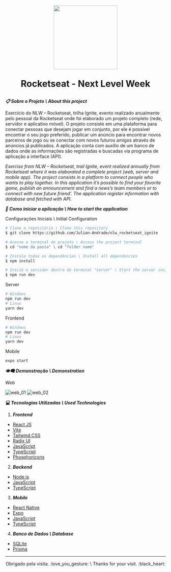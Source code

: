 <h1 align="center">
  <img  src="https://github.com/Julian-Andrade/nlw_rocketseat_ignite/blob/main/web/src/assets/logo-nlw-esports.svg" width="200px" />
  <p>Rocketseat - Next Level Week</p>
</h1>

***:clipboard: Sobre o Projeto \ About this project***

Exercício do NLW – Rocketseat, trilha Ignite, evento realizado anualmente pelo pessoal da Rocketseat onde foi elaborado um projeto completo (rede, servidor e aplicativo móvel). O projeto consiste em uma plataforma para conectar pessoas que desejam jogar em conjunto, por ele é possível encontrar o seu jogo preferido, publicar um anúncio para encontrar novos parceiros de jogo ou se conectar com novos futuros amigos através de anúncios já publicados. A aplicação conta com auxílio de um banco de dados onde as informações são registradas e buscadas via programa de aplicação a interface (API).

*Exercise from NLW – Rocketseat, trail Ignite, event realized annually from Rocketseat where it was elaborated a complete project (web, server and mobile app). The project consists in a platform to connect people who wants to play together. In this application it’s possible to find your favorite game, publish an announcement and find a news’s team members or to connect with new future friend’. The application register information with database and fetched with API.*

***:file_folder: Como iniciar a aplicação \ How to start the application***

Configurações Iniciais \ Initial Configuration

```sh
# Clone o repositório \ Clone this repository 
$ git clone https://github.com/Julian-Andrade/nlw_rocketseat_ignite

# Acesse o terminal do projeto \ Access the project terminal
$ cd "nome da pasta" \ cd "folder name"

# Instale todas as dependências \ Install all dependencies
$ npm install

# Inicie o servidor dentro do terminal "server" \ Start the server inside the terminal "server"
$ npm run dev
```

Server

```sh
# Windows
npm run dev
# Linux
yarn dev
```

Frontend

```sh
# Windows
npm run dev
# Linux
yarn dev
```

Mobile

```sh
expo start
```

***:eye_speech_bubble: Demonstração \ Demonstration***

*Web*

![web_01](https://uploaddeimagens.com.br/images/004/054/180/original/App01.PNG?1665181529)
![web_02](https://uploaddeimagens.com.br/images/004/054/190/original/App02.PNG?1665181683)

***:computer: Tecnologias Utilizadas \ Used Technologies***

1. ***Frontend***
  - [React JS](https://reactjs.org)
  - [Vite](https://vitejs.dev/)
  - [Tailwind CSS](https://tailwindcss.com/)
  - [Radix UI](https://www.radix-ui.com/)
  - [JavaScript](https://developer.mozilla.org/pt-BR/docs/Web/JavaScript)
  - [TypeScript](https://www.typescriptlang.org/)
  - [Phosphoricons](https://phosphoricons.com/)
2. ***Backend***
  - [Node.js](https://nodejs.org/en/)
  - [JavaScript](https://developer.mozilla.org/pt-BR/docs/Web/JavaScript)
  - [TypeScript](https://www.typescriptlang.org/)
3. ***Mobile***
  - [React Native](https://reactnative.dev)
  - [Expo](https://expo.dev/)
  - [JavaScript](https://developer.mozilla.org/pt-BR/docs/Web/JavaScript)
  - [TypeScript](https://www.typescriptlang.org/)
4. ***Banco de Dados \ Database***
  - [SQLite](https://https://www.sqlite.org/index.html)
  - [Prisma](https://www.prisma.io//)

---

<p align="center">Obrigado pela visita. :love_you_gesture: \ Thanks for your visit. :black_heart:</p>
